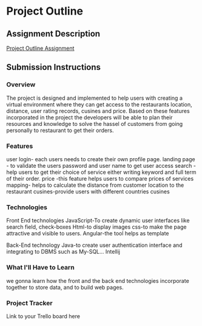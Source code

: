 # Project Outline


## Assignment Description
[Project Outline Assignment](https://education.launchcode.org/liftoff/modules/assignments/project-outline)

## Submission Instructions

### Overview
The project is designed and implemented to help users with creating a virtual environment where they can get  access to the restaurants location, distance, user rating records, cusines and price. Based on these features incorporated in the project the developers will be able to plan their resources and knowledge to solve the hassel of customers from going personally to restaurant to get their orders.
### Features
user login- each users needs to create their own profile page.
landing page - to validate the users password and user name to get user access
search - help users to get their choice of service either writing keyword and full term of their order.
price -this feature helps users to compare prices of services
mapping- helps to calculate the distance from customer location to the restaurant
cusines-provide users with different countries cusines
### Technologies
Front End technologies
JavaScript-To create dynamic user interfaces like search field, check-boxes
Html-to display images 
css-to make the page attractive and visible to users.
Angular-the tool helps as template

Back-End technology
Java-to create user authentication interface and integrating to DBMS such as My-SQL...
Intellij
### What I'll Have to Learn
we gonna learn how the front and the back end technologies incorporate together to store data, and to build web pages.
### Project Tracker
Link to your Trello board here